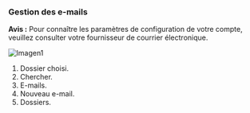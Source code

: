### Gestion des e-mails

**Avis :** Pour connaître les paramètres de configuration de votre compte, veuillez consulter votre fournisseur de courrier électronique.

![Imagen1](http://static.energysistem.com/images/manuals/42674/56f29143ea7b5.jpg)

1. Dossier choisi.
2. Chercher.
3. E-mails.
4. Nouveau e-mail.
5. Dossiers.


